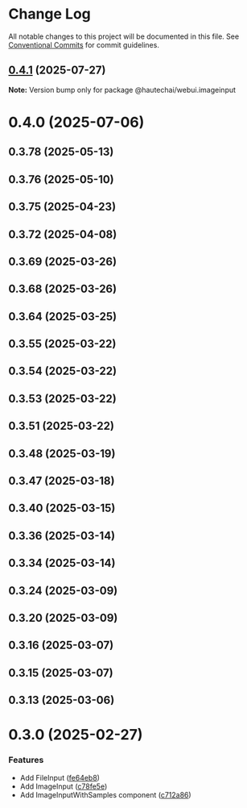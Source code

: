 # Change Log

All notable changes to this project will be documented in this file.
See [Conventional Commits](https://conventionalcommits.org) for commit guidelines.

## [0.4.1](https://github.com/HautechAI/webui/compare/@hautechai/webui.imageinput@0.4.0...@hautechai/webui.imageinput@0.4.1) (2025-07-27)

**Note:** Version bump only for package @hautechai/webui.imageinput

# 0.4.0 (2025-07-06)

## 0.3.78 (2025-05-13)

## 0.3.76 (2025-05-10)

## 0.3.75 (2025-04-23)

## 0.3.72 (2025-04-08)

## 0.3.69 (2025-03-26)

## 0.3.68 (2025-03-26)

## 0.3.64 (2025-03-25)

## 0.3.55 (2025-03-22)

## 0.3.54 (2025-03-22)

## 0.3.53 (2025-03-22)

## 0.3.51 (2025-03-22)

## 0.3.48 (2025-03-19)

## 0.3.47 (2025-03-18)

## 0.3.40 (2025-03-15)

## 0.3.36 (2025-03-14)

## 0.3.34 (2025-03-14)

## 0.3.24 (2025-03-09)

## 0.3.20 (2025-03-09)

## 0.3.16 (2025-03-07)

## 0.3.15 (2025-03-07)

## 0.3.13 (2025-03-06)

# 0.3.0 (2025-02-27)

### Features

- Add FileInput ([fe64eb8](https://github.com/HautechAI/webui/commit/fe64eb8b167361fdf3b7eda2ebed135802ba74bf))
- Add ImageInput ([c78fe5e](https://github.com/HautechAI/webui/commit/c78fe5ef123fba53ed23b9374833a8a1a7281cdd))
- Add ImageInputWithSamples component ([c712a86](https://github.com/HautechAI/webui/commit/c712a868c8fbc51043a8047d5b8cdc3906935a81))
